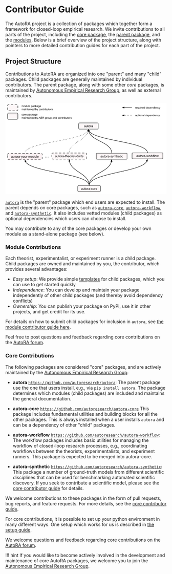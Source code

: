 # Contributor Guide

The AutoRA project is a collection of packages which together form a framework for closed-loop empirical research.
We invite contributions to all parts of the project, including the [core package](core.md), the 
[parent package](core.md), and the [modules](module.md). Below is a brief overview of the
project structure, along with pointers to more detailed contribution guides for each part of the project.

## Project Structure

Contributions to AutoRA are organized into one "parent" and many "child" packages. 
Child packages are generally maintained by individual contributors. The parent package, along with some other 
*core* packages, is maintained by [Autonomous Empirical Research Group](https://musslick.github.io/AER_website/Team.html), 
as well as external contributors.

![image](../img/package_overview.png)

[`autora`](https://github.com/autoresearch/autora) is the "parent" package which end users are expected to install. The
parent depends on core packages, such as [`autora-core`](https://github.com/autoresearch/autora-core), 
[`autora-workflow`](https://github.com/autoresearch/autora-workflow), and
[`autora-synthetic`](https://github.com/autoresearch/autora-synthetic). It also includes vetted modules (child packages) as optional dependencies which users can choose 
to install. 

You may contribute to any of the core packages or develop your own module as a stand-alone package (see below).    


### Module Contributions

Each theorist, experimentalist, or experiment runner is a child package. Child packages are owned and maintained by you, the contributor, which provides several advantages:
- *Easy setup*: We provide simple [templates](module.md) for child packages, which you can use to get started quickly
- *Independence*: You can develop and maintain your package independently of other child packages (and thereby avoid dependency conflicts)
- *Ownership*: You can publish your package on PyPI, use it in other projects, and get credit for its use. 

For details on how to submit child packages 
for inclusion in `autora`, see
[the module contributor guide here](./module.md). 

Feel free to post questions and feedback regarding core contributions on the 
[AutoRA forum](https://github.com/orgs/AutoResearch/discussions/categories/module-contributions).

### Core Contributions

The following packages are considered "core" packages, and are actively maintained by the
[Autonomous Empirical Research Group](https://musslick.github.io/AER_website/Team.html):

- **autora** [`https://github.com/autoresearch/autora`](https://github.com/autoresearch/autora): The parent package use the one that users install, e.g., via `pip install autora`. The package determines which modules (child packages) are included and maintains the general documentation.


- **autora-core** [`https://github.com/autoresearch/autora-core`](https://github.com/autoresearch/autora-core) This package  includes fundamental utilities
and building blocks for all the other packages. This is always installed when a user installs `autora` and can be 
a dependency of other "child" packages.   


- **autora-workflow** [`https://github.com/autoresearch/autora-workflow`](https://github.com/autoresearch/autora-workflow): The workflow packages includes basic utilities for managing the workflow of closed-loop research processes, e.g., coordinating workflows between the theorists, experimentalists, and experiment runners. This package is expected to be merged into autora-core.


- **autora-synthetic** [`https://github.com/autoresearch/autora-synthetic`](https://github.com/autoresearch/autora-synthetic): This package a number of ground-truth models from different scientific disciplines that can be used for benchmarking automated scientific discovery. If you seek to contribute a scientific model, please see the [core contributor guide](core.md) for details.   


We welcome contributions to
these packages in the form of pull requests, bug reports, and feature requests. For more details, see the
[core contributor guide](core.md). 

For core contributions, it is possible to set up your python environment in many different ways. 
One setup which works for us is described in [the setup guide](./setup.md). 

We welcome questions and feedback regarding core contributions on the 
[AutoRA forum](https://github.com/orgs/AutoResearch/discussions/categories/module-contributions).

!!! hint
    If you would like to become actively involved in the development and maintenance of core AutoRA packages, 
    we welcome you to join the [Autonomous Empirical Research Group](https://musslick.github.io/AER_website/Team.html).

